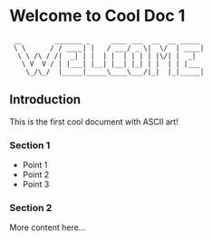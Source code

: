 # Welcome to Cool Doc 1

```
 __        _______ _     ____ ___  __  __ _____ 
 \ \      / / ____| |   / ___/ _ \|  \/  | ____|
  \ \ /\ / /|  _| | |  | |  | | | | |\/| |  _|  
   \ V  V / | |___| |__| |__| |_| | |  | | |___ 
    \_/\_/  |_____|_____\____\___/|_|  |_|_____|
```

## Introduction

This is the first cool document with ASCII art!

### Section 1

- Point 1
- Point 2
- Point 3

### Section 2

More content here...
